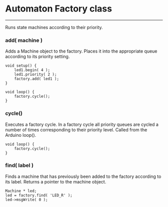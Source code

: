 # Automaton Factory class #
----------

Runs state machines according to their priority.

### add( machine ) ###

Adds a Machine object to the factory. Places it into the appropriate queue according to its priority setting.

	void setup() {
		led1.begin( 4 );
		led1.priority( 2 );
		factory.add( led1 );
	}

	void loop() {
		factory.cycle();
	}
	

### cycle() ###

Executes a factory cycle. In a factory cycle all priority queues are cycled a number of times corresponding to their priority level. Called from the Arduino loop().

	void loop() {
		factory.cycle();
	}

### find( label ) ###

Finds a machine that has previously been added to the factory according to its label. Returns a pointer to the machine object.

	Machine * led;
	led = factory.find( 'LED_R' );
	led->msgWrite( 0 );
